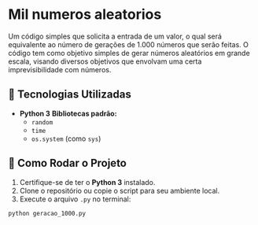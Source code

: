 # Mil numeros aleatorios

Um código simples que solicita a entrada de um valor, o qual será equivalente ao número de gerações de 1.000 números que serão feitas. O código tem como objetivo simples
de gerar números aleatórios em grande escala, visando diversos objetivos que envolvam uma certa imprevisibilidade com números.

## 🔧 Tecnologias Utilizadas

- **Python 3**
**Bibliotecas padrão:**
  - `random`
  - `time`
  - `os.system` (como `sys`)
  
## 🚀 Como Rodar o Projeto

1. Certifique-se de ter o **Python 3** instalado.
2. Clone o repositório ou copie o script para seu ambiente local.
3. Execute o arquivo `.py` no terminal:

```bash
python geracao_1000.py
